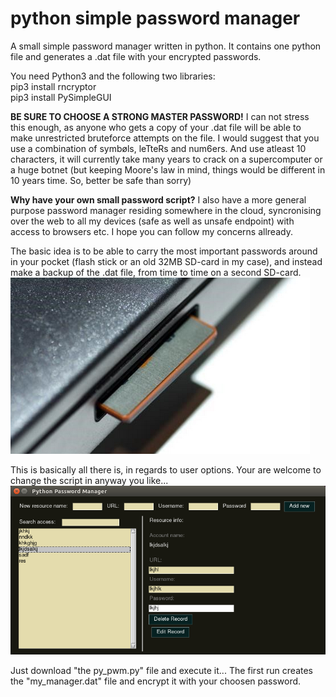 # python simple password manager
A small simple password manager written in python. It contains one python file and generates a .dat file with your encrypted passwords.

You need Python3 and the following two libraries:<br>
pip3 install rncryptor<br>
pip3 install PySimpleGUI

<b>BE SURE TO CHOOSE A STRONG MASTER PASSWORD!</b> I can not stress this enough, as anyone who gets a copy of your .dat file will be able to make unrestricted bruteforce attempts on the file. I would suggest that you use a combination of symbøls, leTteRs and num6ers. And use atleast 10 characters, it will currently take many years to crack on a supercomputer or a huge botnet (but keeping Moore's law in mind, things would be different in 10 years time. So, better be safe than sorry)

<b>Why have your own small password script?</b> I also have a more general purpose password manager residing somewhere in the cloud, syncronising over the web to all my devices (safe as well as unsafe endpoint) with access to browsers etc. I hope you can follow my concerns allready. 

The basic idea is to be able to carry the most important passwords around in your pocket (flash stick or an old 32MB SD-card in my case), and instead make a backup of the .dat file, from time to time on a second SD-card. 
![Store it on a sd-card](sd_card.png)

This is basically all there is, in regards to user options. Your are welcome to change the script in anyway you like... 
![Simple UI](python_password_manager.png)

Just download "the py_pwm.py" file and execute it... The first run creates the "my_manager.dat" file and encrypt it with your choosen password. 


